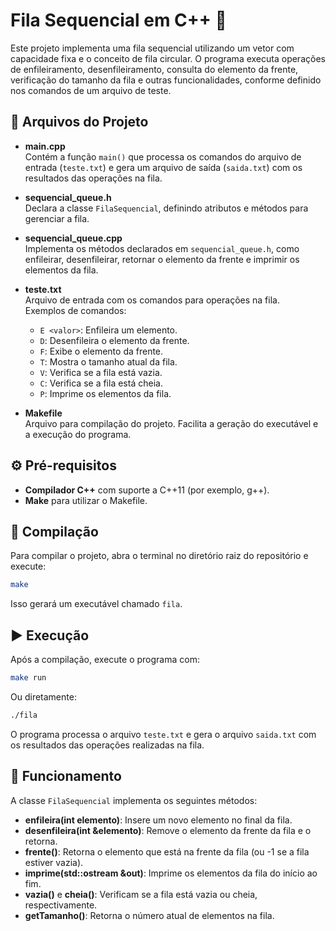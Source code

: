 # Fila Sequencial em C++ 🚀

Este projeto implementa uma fila sequencial utilizando um vetor com capacidade fixa e o conceito de fila circular. O programa executa operações de enfileiramento, desenfileiramento, consulta do elemento da frente, verificação do tamanho da fila e outras funcionalidades, conforme definido nos comandos de um arquivo de teste.

## 📂 Arquivos do Projeto

- **main.cpp**  
  Contém a função `main()` que processa os comandos do arquivo de entrada (`teste.txt`) e gera um arquivo de saída (`saida.txt`) com os resultados das operações na fila.

- **sequencial_queue.h**  
  Declara a classe `FilaSequencial`, definindo atributos e métodos para gerenciar a fila.

- **sequencial_queue.cpp**  
  Implementa os métodos declarados em `sequencial_queue.h`, como enfileirar, desenfileirar, retornar o elemento da frente e imprimir os elementos da fila.

- **teste.txt**  
  Arquivo de entrada com os comandos para operações na fila.  
  Exemplos de comandos:
  - `E <valor>`: Enfileira um elemento.
  - `D`: Desenfileira o elemento da frente.
  - `F`: Exibe o elemento da frente.
  - `T`: Mostra o tamanho atual da fila.
  - `V`: Verifica se a fila está vazia.
  - `C`: Verifica se a fila está cheia.
  - `P`: Imprime os elementos da fila.

- **Makefile**  
  Arquivo para compilação do projeto. Facilita a geração do executável e a execução do programa.

## ⚙️ Pré-requisitos

- **Compilador C++** com suporte a C++11 (por exemplo, g++).
- **Make** para utilizar o Makefile.

## 🔨 Compilação

Para compilar o projeto, abra o terminal no diretório raiz do repositório e execute:

```bash
make
```

Isso gerará um executável chamado `fila`.

## ▶️ Execução

Após a compilação, execute o programa com:

```bash
make run
```

Ou diretamente:

```bash
./fila
```

O programa processa o arquivo `teste.txt` e gera o arquivo `saida.txt` com os resultados das operações realizadas na fila.

## 📑 Funcionamento

A classe `FilaSequencial` implementa os seguintes métodos:

- **enfileira(int elemento)**: Insere um novo elemento no final da fila.
- **desenfileira(int &elemento)**: Remove o elemento da frente da fila e o retorna.
- **frente()**: Retorna o elemento que está na frente da fila (ou -1 se a fila estiver vazia).
- **imprime(std::ostream &out)**: Imprime os elementos da fila do início ao fim.
- **vazia()** e **cheia()**: Verificam se a fila está vazia ou cheia, respectivamente.
- **getTamanho()**: Retorna o número atual de elementos na fila.




